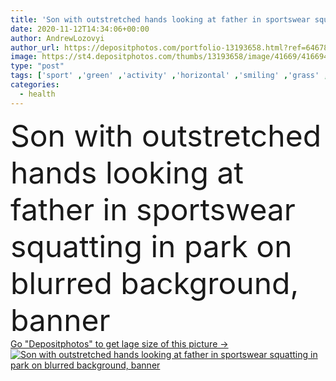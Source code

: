 ```yaml
---
title: 'Son with outstretched hands looking at father in sportswear squatting in park on blurred background, banner'
date: 2020-11-12T14:34:06+00:00
author: AndrewLozovyi
author_url: https://depositphotos.com/portfolio-13193658.html?ref=64678756
image: https://st4.depositphotos.com/thumbs/13193658/image/41669/416694146/api_thumb_450.jpg?forcejpeg=true
type: "post"
tags: ['sport' ,'green' ,'activity' ,'horizontal' ,'smiling' ,'grass' ,'people' ,'park' ,'outdoors' ,'cute' ,'caucasian' ,'sunshine' ,'flora' ,'health' ,'child' ,'family' ,'man' ,'crop' ,'boy' ,'kid' ,'banner' ,'bushes' ,'trees' ,'emotion' ,'blur' ,'building' ,'adorable' ,'lifestyle' ,'together' ,'street' ,'preschooler' ,'exercise' ,'look' ,'son' ,'handsome' ,'training' ,'father' ,'relationship' ,'daytime' ,'workout' ,'gestures' ,'squat' ,'sportswear' ,'young adult' ,'website header' ,'outstretched hands' ]
categories: 
  - health
---
```

<div aling="center">
            <font size="60"> Son with outstretched hands looking at father in sportswear squatting in park on blurred background, banner</font>   
</div>
<div>
    <a href='https://st4.depositphotos.com/thumbs/13193658/image/41669/416694146/api_thumb_450.jpg?forcejpeg=true?ref=64678756' target=_blank > Go "Depositphotos" to get lage size of this picture ->
        <img href='https://st4.depositphotos.com/thumbs/13193658/image/41669/416694146/api_thumb_450.jpg?forcejpeg=true?ref=64678756' src='https://st4.depositphotos.com/13193658/41669/i/950/depositphotos_416694146-stock-photo-son-outstretched-hands-looking-father.jpg?forcejpeg=true' alt='Son with outstretched hands looking at father in sportswear squatting in park on blurred background, banner' >
    </a>
</div>
